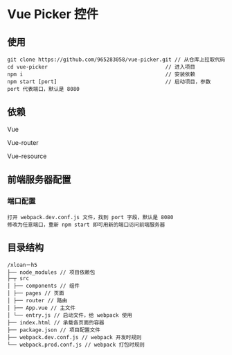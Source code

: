 # Vue Picker 控件

## 使用

```
git clone https://github.com/965283058/vue-picker.git // 从仓库上拉取代码
cd vue-picker                                      // 进入项目
npm i                                              // 安装依赖
npm start [port]                                   // 启动项目，参数 port 代表端口，默认是 8080
```

## 依赖

Vue

Vue-router

Vue-resource

## 前端服务器配置

### 端口配置

```
打开 webpack.dev.conf.js 文件，找到 port 字段，默认是 8080
修改为任意端口，重新 npm start 即可用新的端口访问前端服务器
```



## 目录结构

```
/xloan－h5
├── node_modules // 项目依赖包
├─┬ src
│ ├── components // 组件
│ ├── pages // 页面
│ ├── router // 路由
│ ├── App.vue // 主文件
│ └── entry.js // 启动文件，给 webpack 使用
├── index.html // 承载各页面的容器
├── package.json // 项目配置文件
├── webpack.dev.conf.js // webpack 开发时规则
└── webpack.prod.conf.js // webpack 打包时规则
```


